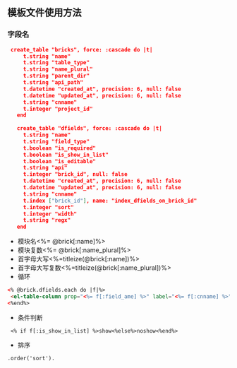 ## 模板文件使用方法
### 字段名
```json
 create_table "bricks", force: :cascade do |t|
     t.string "name"
     t.string "table_type"
     t.string "name_plural"
     t.string "parent_dir"
     t.string "api_path"
     t.datetime "created_at", precision: 6, null: false
     t.datetime "updated_at", precision: 6, null: false
     t.string "cnname"
     t.integer "project_id"
   end
 
   create_table "dfields", force: :cascade do |t|
     t.string "name"
     t.string "field_type"
     t.boolean "is_required"
     t.boolean "is_show_in_list"
     t.boolean "is_editable"
     t.string "api"
     t.integer "brick_id", null: false
     t.datetime "created_at", precision: 6, null: false
     t.datetime "updated_at", precision: 6, null: false
     t.string "cnname"
     t.index ["brick_id"], name: "index_dfields_on_brick_id"
     t.integer "sort" 
     t.integer "width"  
     t.string "regx"  
   end
```
* 模块名<%= @brick[:name]%>
* 模块复数<%= @brick[:name_plural]%>
* 首字母大写<%=titleize(@brick[:name])%>
* 首字母大写复数<%=titleize(@brick[:name_plural])%>
* 循环
``` html
<% @brick.dfields.each do |f|%>
 <el-table-column prop="<%= f[:field_ame] %>" label="<%= f[:cnname] %>" ></el-table-column>
<%end%>
```
* 条件判断        
```aidl
 <% if f[:is_show_in_list] %>show<%else%>noshow<%end%>
```
* 排序
```aidl
.order('sort').
```

